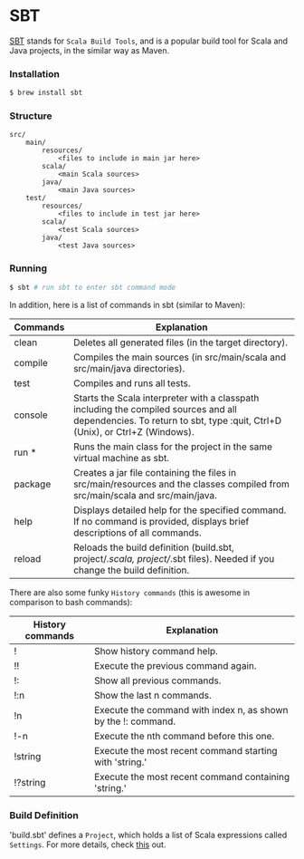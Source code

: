 # SBT

[SBT](http://www.scala-sbt.org/) stands for `Scala Build Tools`, and is a popular build tool for Scala and Java projects, in the similar way as Maven.

### Installation

```bash
$ brew install sbt
```

### Structure

```text
src/
    main/
        resources/
            <files to include in main jar here>
        scala/
            <main Scala sources>
        java/
            <main Java sources>
    test/
        resources/
            <files to include in test jar here>
        scala/
            <test Scala sources>
        java/
            <test Java sources>
```

### Running

```bash
$ sbt # run sbt to enter sbt command mode
```

In addition, here is a list of commands in sbt (similar to Maven):

| Commands          | Explanation   |
| ----------------- | ------------- |
| clean             | Deletes all generated files (in the target directory). |
| compile           | Compiles the main sources (in src/main/scala and src/main/java directories). |
| test              | Compiles and runs all tests. |
| console           | Starts the Scala interpreter with a classpath including the compiled sources and all dependencies. To return to sbt, type :quit, Ctrl+D (Unix), or Ctrl+Z (Windows). |
| run <argument>*   | Runs the main class for the project in the same virtual machine as sbt. |
| package           | Creates a jar file containing the files in src/main/resources and the classes compiled from src/main/scala and src/main/java. |
| help <command>    | Displays detailed help for the specified command. If no command is provided, displays brief descriptions of all commands. |
| reload            | Reloads the build definition (build.sbt, project/*.scala, project/*.sbt files). Needed if you change the build definition. |

There are also some funky `History commands` (this is awesome in comparison to bash commands):

| History commands | Explanation |
| ---------------- | ----------- |
| !                | Show history command help. |
| !!               | Execute the previous command again. |
| !:               | Show all previous commands. |
| !:n              | Show the last n commands. |
| !n               | Execute the command with index n, as shown by the !: command. |
| !-n              | Execute the nth command before this one. |
| !string          | Execute the most recent command starting with 'string.' |
| !?string         | Execute the most recent command containing 'string.' |

### Build Definition

'build.sbt' defines a `Project`, which holds a list of Scala expressions called `Settings`. For more details, check [this](http://www.scala-sbt.org/release/tutorial/Basic-Def.html) out.
